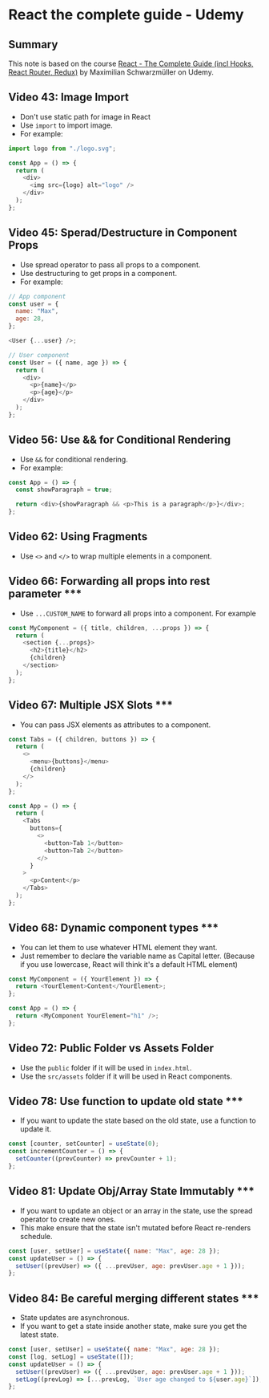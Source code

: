 # React the complete guide - Udemy

## Summary

This note is based on the course [React - The Complete Guide (incl Hooks, React Router, Redux)](https://www.udemy.com/course/react-the-complete-guide-incl-redux/) by Maximilian Schwarzmüller on Udemy.

## Video 43: Image Import

- Don't use static path for image in React
- Use `import` to import image.
- For example:

```javascript
import logo from "./logo.svg";

const App = () => {
  return (
    <div>
      <img src={logo} alt="logo" />
    </div>
  );
};
```

## Video 45: Sperad/Destructure in Component Props

- Use spread operator to pass all props to a component.
- Use destructuring to get props in a component.
- For example:

```javascript
// App component
const user = {
  name: "Max",
  age: 28,
};

<User {...user} />;

// User component
const User = ({ name, age }) => {
  return (
    <div>
      <p>{name}</p>
      <p>{age}</p>
    </div>
  );
};
```

## Video 56: Use && for Conditional Rendering

- Use `&&` for conditional rendering.
- For example:

```javascript
const App = () => {
  const showParagraph = true;

  return <div>{showParagraph && <p>This is a paragraph</p>}</div>;
};
```

## Video 62: Using Fragments

- Use `<>` and `</>` to wrap multiple elements in a component.

## Video 66: Forwarding all props into rest parameter \*\*\*

- Use `...CUSTOM_NAME` to forward all props into a component. For example

```javascript
const MyComponent = ({ title, children, ...props }) => {
  return (
    <section {...props}>
      <h2>{title}</h2>
      {children}
    </section>
  );
};
```

## Video 67: Multiple JSX Slots \*\*\*

- You can pass JSX elements as attributes to a component.

```javascript
const Tabs = ({ children, buttons }) => {
  return (
    <>
      <menu>{buttons}</menu>
      {children}
    </>
  );
};

const App = () => {
  return (
    <Tabs
      buttons={
        <>
          <button>Tab 1</button>
          <button>Tab 2</button>
        </>
      }
    >
      <p>Content</p>
    </Tabs>
  );
};
```

## Video 68: Dynamic component types \*\*\*

- You can let them to use whatever HTML element they want.
- Just remember to declare the variable name as Capital letter. (Because if you use lowercase, React will think it's a default HTML element)

```javascript
const MyComponent = ({ YourElement }) => {
  return <YourElement>Content</YourElement>;
};

const App = () => {
  return <MyComponent YourElement="h1" />;
};
```

## Video 72: Public Folder vs Assets Folder

- Use the `public` folder if it will be used in `index.html`.
- Use the `src/assets` folder if it will be used in React components.

## Video 78: Use function to update old state \*\*\*

- If you want to update the state based on the old state, use a function to update it.

```javascript
const [counter, setCounter] = useState(0);
const incrementCounter = () => {
  setCounter((prevCounter) => prevCounter + 1);
};
```

## Video 81: Update Obj/Array State Immutably \*\*\*

- If you want to update an object or an array in the state, use the spread operator to create new ones.
- This make ensure that the state isn't mutated before React re-renders schedule.

```javascript
const [user, setUser] = useState({ name: "Max", age: 28 });
const updateUser = () => {
  setUser((prevUser) => ({ ...prevUser, age: prevUser.age + 1 }));
};
```

## Video 84: Be careful merging different states \*\*\*

- State updates are asynchronous.
- If you want to get a state inside another state, make sure you get the latest state.

```javascript
const [user, setUser] = useState({ name: "Max", age: 28 });
const [log, setLog] = useState([]);
const updateUser = () => {
  setUser((prevUser) => ({ ...prevUser, age: prevUser.age + 1 }));
  setLog((prevLog) => [...prevLog, `User age changed to ${user.age}`]);
};
```
